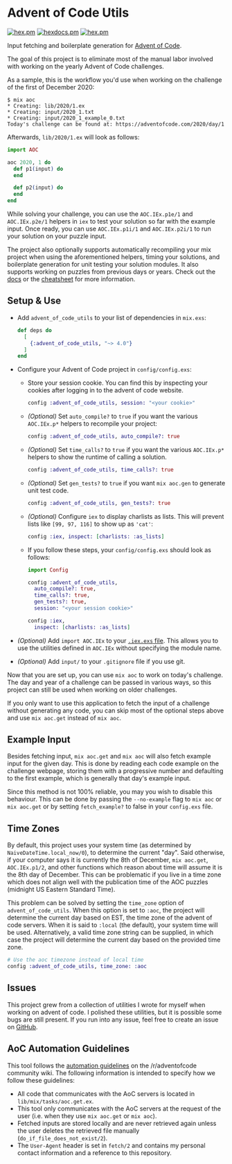# Advent of Code Utils

[![hex.pm](https://img.shields.io/hexpm/v/advent_of_code_utils.svg)](https://hex.pm/packages/advent_of_code_utils)
[![hexdocs.pm](https://img.shields.io/badge/hex-docs-lightgreen.svg)](https://hexdocs.pm/advent_of_code_utils/)
[![hex.pm](https://img.shields.io/hexpm/l/advent_of_code_utils.svg)](https://hex.pm/packages/advent_of_code_utils)

Input fetching and boilerplate generation for [Advent of Code](https://adventofcode.com/).

The goal of this project is to eliminate most of the manual labor involved with
working on the yearly Advent of Code challenges.

As a sample, this is the workflow you'd use when working on the challenge of the
first of December 2020:

```
$ mix aoc
* Creating: lib/2020/1.ex
* Creating: input/2020_1.txt
* Creating: input/2020_1_example_0.txt
Today's challenge can be found at: https://adventofcode.com/2020/day/1
```

Afterwards, `lib/2020/1.ex` will look as follows:

```elixir
import AOC

aoc 2020, 1 do
  def p1(input) do
  end

  def p2(input) do
  end
end
```

While solving your challenge, you can use the `AOC.IEx.p1e/1` and
`AOC.IEx.p2e/1` helpers in `iex` to test your solution so far with the example
input. Once ready, you can use `AOC.IEx.p1i/1` and `AOC.IEx.p2i/1` to run your
solution on your puzzle input.

The project also optionally supports automatically recompiling your mix project
when using the aforementioned helpers, timing your solutions, and boilerplate
generation for unit testing your solution modules. It also supports working on
puzzles from previous days or years. Check out the
[docs](https://hexdocs.pm/advent_of_code_utils/) or the
[cheatsheet](https://hexdocs.pm/advent_of_code_utils/cheatsheet.html) for more
information.

## Setup & Use

- Add `advent_of_code_utils` to your list of dependencies in `mix.exs`:
  ```elixir
  def deps do
    [
      {:advent_of_code_utils, "~> 4.0"}
    ]
  end
  ```

- Configure your Advent of Code project in `config/config.exs`:

  - Store your session cookie. You can find this by inspecting your cookies
    after logging in to the advent of code website.

    ```elixir
    config :advent_of_code_utils, session: "<your cookie>"
    ```

  - _(Optional)_ Set `auto_compile?` to `true` if you want the various `AOC.IEx.p*` helpers
    to recompile your project:

    ```elixir
    config :advent_of_code_utils, auto_compile?: true
    ```

  - _(Optional)_ Set `time_calls?` to `true` if you want the various `AOC.IEx.p*` helpers
    to show the runtime of calling a solution.

    ```elixir
    config :advent_of_code_utils, time_calls?: true
    ```

  - _(Optional)_ Set `gen_tests?` to `true` if you want `mix aoc.gen` to
    generate unit test code.

    ```elixir
    config :advent_of_code_utils, gen_tests?: true
    ```

  - _(Optional)_ Configure `iex` to display charlists as lists. This will prevent lists like
    `[99, 97, 116]` to show up as `'cat'`:

    ```elixir
    config :iex, inspect: [charlists: :as_lists]
    ```

  - If you follow these steps, your `config/config.exs` should look as follows:

    ```elixir
    import Config

    config :advent_of_code_utils,
      auto_compile?: true,
      time_calls?: true,
      gen_tests?: true,
      session: "<your session cookie>"

    config :iex,
      inspect: [charlists: :as_lists]
    ```

- _(Optional)_ Add `import AOC.IEx` to your
  [`.iex.exs` file](https://hexdocs.pm/iex/IEx.html#module-the-iex-exs-file).
  This allows you to use the utilities defined in `AOC.IEx` without
  specifying the module name.

- _(Optional)_ Add `input/` to your `.gitignore` file if you use git.

Now that you are set up, you can use `mix aoc` to work on today's challenge.
The day and year of a challenge can be passed in various ways, so this project
can still be used when working on older challenges.

If you only want to use this application to fetch the input of a challenge
without generating any code, you can skip most of the optional steps above and
use `mix aoc.get` instead of `mix aoc`.

## Example Input

Besides fetching input, `mix aoc.get` and `mix aoc` will also fetch example
input for the given day.  This is done by reading each code example on the
challenge webpage, storing them with a progressive number and defaulting to
the first example, which is generally that day's example input.

Since this method is not 100% reliable, you may you wish to disable this
behaviour. This can be done by passing the `--no-example` flag to `mix aoc` or
`mix aoc.get` or by setting `fetch_example?` to false in your `config.exs`
file.

## Time Zones

By default, this project uses your system time (as determined by
`NaiveDateTime.local_now/0`), to determine the current "day". Said otherwise,
if your computer says it is currently the 8th of December, `mix aoc.get`,
`AOC.IEx.p1/2`, and other functions which reason about time will assume it is
the 8th day of December. This can be problematic if you live in a time zone
which does not align well with the publication time of the AOC puzzles
(midnight US Eastern Standard Time).

This problem can be solved by setting the `time_zone` option of
`advent_of_code_utils`. When this option is set to `:aoc`, the project will
determine the current day based on EST, the time zone of the advent of code
servers. When it is said to `:local` (the default), your system time will be
used. Alternatively, a valid time zone string can be supplied, in which case
the project will determine the current day based on the provided time zone.

```elixir
# Use the aoc timezone instead of local time
config :advent_of_code_utils, time_zone: :aoc
```

## Issues

This project grew from a collection of utilities I wrote for myself when working
on advent of code.
I polished these utilities, but it is possible some bugs are still present.
If you run into any issue, feel free to create an issue on
[GitHub](https://github.com/mathsaey/advent_of_code_utils).

## AoC Automation Guidelines

This tool follows the [automation guidelines](https://www.reddit.com/r/adventofcode/wiki/faqs/automation)
on the /r/adventofcode community wiki. The following information is intended to
specify how we follow these guidelines:

* All code that communicates with the AoC servers is located in
  `lib/mix/tasks/aoc.get.ex`.
* This tool only communicates with the AoC servers at the request of the user
  (i.e. when they use `mix aoc.get` or `mix aoc`).
* Fetched inputs are stored locally and are never retrieved again unless the
  user deletes the retrieved file manually (`do_if_file_does_not_exist/2`).
* The `User-Agent` header is set in `fetch/2` and contains my personal contact
  information and a reference to this repository.
